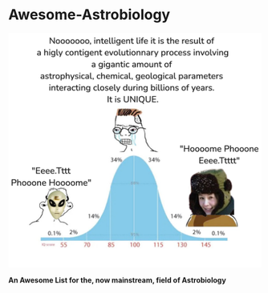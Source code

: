 # Awesome-Astrobiology

![Gaussian_Meme](./img/Gaussian_meme.png)

**An Awesome List for the, now mainstream, field of Astrobiology**


